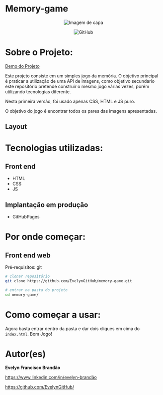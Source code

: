 # Memory-game

<center>
  
![Imagem de capa](https://github.com/EvelynGitHub/assets-readme/blob/main/img/capa.png)
  
</center>

<center>
  
![GitHub](https://img.shields.io/github/license/EvelynGitHub/memory-game)
  
</center>

# Sobre o Projeto:

[Demo do Projeto](https://evelyngithub.github.io/memory-game/vanilla/)

Este projeto consiste em um simples jogo da memória. O objetivo principal é praticar a utilização de uma API de imagens, como objetivo secundario este repositório pretende construir o mesmo jogo várias vezes, porém utilizando tecnologias diferente. 

Nesta primeira versão, foi usado apenas CSS, HTML e JS puro.

O objetivo do jogo é encontrar todos os pares das imagens apresentadas.

## Layout

<!-- Para deixar as imagens uma embaixo da outra, devesse colocar os links um embaixo outro com  duas quebras de linha -->

<!-- ![Web 1](https://github.com/seu_user/pasta/mobile1.png)

![Web 2](https://github.com/seu_user/pasta/mobile2.png) -->


# Tecnologias utilizadas:

## Front end

- HTML 
- CSS 
- JS 


## Implantação em produção

- GitHubPages

# Por onde começar:

## Front end web

Pré-requisitos: git

```bash
# clonar repositório
git clone https://github.com/EvelynGitHub/memory-game.git

# entrar na pasta do projeto 
cd memory-game/
```

# Como começar a usar:

Agora basta entrar dentro da pasta e dar dois cliques em cima do <code>index.html</code>. Bom Jogo!

# Autor(es)

**Evelyn Francisco Brandão**

https://www.linkedin.com/in/evelyn-brandão

https://github.com/EvelynGitHub/
